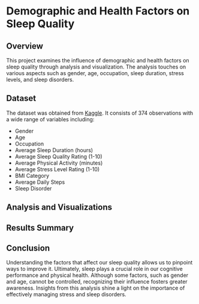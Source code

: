 # **Demographic and Health Factors on Sleep Quality**

## **Overview**

This project examines the influence of demographic and health factors on sleep quality through analysis and visualization. The analysis touches on various aspects such as gender, age, occupation, sleep duration, stress levels, and sleep disorders.

## **Dataset**

The dataset was obtained from [Kaggle](https://www.kaggle.com/datasets/uom190346a/sleep-health-and-lifestyle-dataset). It consists of 374 observations with a wide range of variables including:

- Gender
- Age
- Occupation
- Average Sleep Duration (hours)
- Average Sleep Quality Rating (1-10)
- Average Physical Activity (minutes)
- Average Stress Level Rating (1-10)
- BMI Category
- Average Daily Steps
- Sleep Disorder

## **Analysis and Visualizations**

## **Results Summary**

## **Conclusion**

Understanding the factors that affect our sleep quality allows us to pinpoint ways to improve it. Ultimately, sleep plays a crucial role in our cognitive performance and physical health. Although some factors, such as gender and age, cannot be controlled, recognizing their influence fosters greater awareness. Insights from this analysis shine a light on the importance of effectively managing stress and sleep disorders. 
